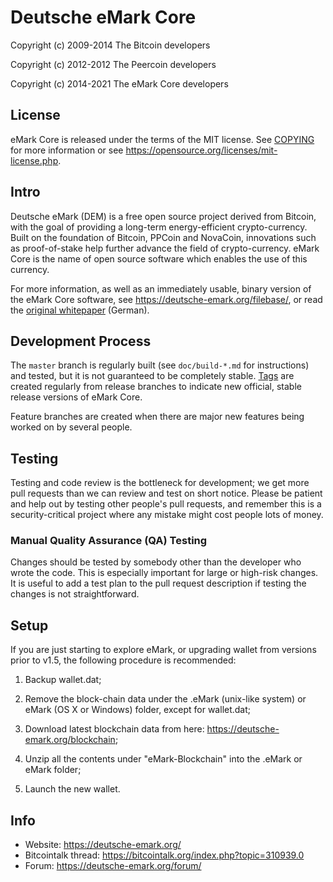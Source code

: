 Deutsche eMark Core
===================

Copyright (c) 2009-2014 The Bitcoin developers

Copyright (c) 2012-2012 The Peercoin developers

Copyright (c) 2014-2021 The eMark Core developers

License
-------

eMark Core is released under the terms of the MIT license. See [COPYING](COPYING) for more
information or see https://opensource.org/licenses/mit-license.php.

Intro
-----

Deutsche eMark (DEM) is a free open source project derived from Bitcoin, with
the goal of providing a long-term energy-efficient crypto-currency.
Built on the foundation of Bitcoin, PPCoin and NovaCoin, innovations such as proof-of-stake
help further advance the field of crypto-currency.
eMark Core is the name of open source software which enables the use of this currency.

For more information, as well as an immediately usable, binary version of
the eMark Core software, see https://deutsche-emark.org/filebase/, or read the
[original whitepaper](https://deutsche-emark.org/de/whitepaper/) (German).

Development Process
-------------------

The `master` branch is regularly built (see `doc/build-*.md` for instructions) and tested, but it is not guaranteed to be
completely stable. [Tags](https://github.com/emarkproject/eMark/tags) are created
regularly from release branches to indicate new official, stable release versions of eMark Core.

Feature branches are created when there are major new features being
worked on by several people.


Testing
-------

Testing and code review is the bottleneck for development; we get more pull
requests than we can review and test on short notice. Please be patient and help out by testing
other people's pull requests, and remember this is a security-critical project where any mistake might cost people lots of money.

### Manual Quality Assurance (QA) Testing

Changes should be tested by somebody other than the developer who wrote the
code. This is especially important for large or high-risk changes. It is useful
to add a test plan to the pull request description if testing the changes is
not straightforward.

Setup
-----

If you are just starting to explore eMark, or upgrading wallet from versions prior to v1.5, the following procedure is recommended:

1) Backup wallet.dat;

2) Remove the block-chain data under the .eMark (unix-like system) or eMark (OS X or Windows) folder, except for wallet.dat;

3) Download latest blockchain data from here: https://deutsche-emark.org/blockchain;

4) Unzip all the contents under "eMark-Blockchain" into the .eMark or eMark folder;

5) Launch the new wallet. 

Info
----

- Website: https://deutsche-emark.org/
- Bitcointalk thread: https://bitcointalk.org/index.php?topic=310939.0
- Forum: https://deutsche-emark.org/forum/




